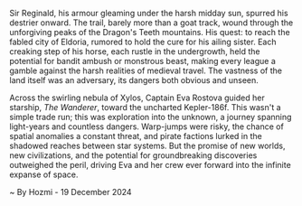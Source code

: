 
Sir Reginald, his armour gleaming under the harsh midday sun, spurred his destrier onward. The trail, barely more than a goat track, wound through the unforgiving peaks of the Dragon's Teeth mountains.  His quest: to reach the fabled city of Eldoria, rumored to hold the cure for his ailing sister.  Each creaking step of his horse, each rustle in the undergrowth, held the potential for bandit ambush or monstrous beast, making every league a gamble against the harsh realities of medieval travel.  The vastness of the land itself was an adversary, its dangers both obvious and unseen.

Across the swirling nebula of Xylos, Captain Eva Rostova guided her starship, *The Wanderer*, toward the uncharted Kepler-186f. This wasn't a simple trade run; this was exploration into the unknown, a journey spanning light-years and countless dangers.  Warp-jumps were risky, the chance of spatial anomalies a constant threat, and pirate factions lurked in the shadowed reaches between star systems. But the promise of new worlds, new civilizations, and the potential for groundbreaking discoveries outweighed the peril, driving Eva and her crew ever forward into the infinite expanse of space.

~ By Hozmi - 19 December 2024
